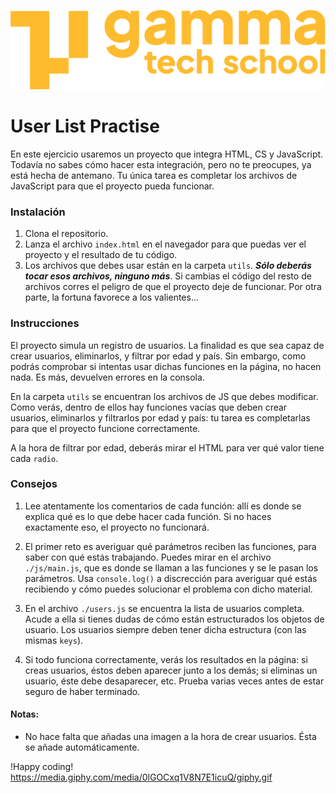 ![Logo de GammaTech School](./assets/Logo_Yellow.png)

# User List Practise
En este ejercicio usaremos un proyecto que integra HTML, CS y JavaScript. Todavía no sabes cómo hacer esta integración, pero no te preocupes, ya está hecha de antemano. Tu única tarea es completar los archivos de JavaScript para que el proyecto pueda funcionar.

### Instalación
1. Clona el repositorio.
2. Lanza el archivo `index.html` en el navegador para que puedas ver el proyecto y el resultado de tu código.
3. Los archivos que debes usar están en la carpeta `utils`. **_Sólo deberás tocar esos archivos, ninguno más_**. Si cambias el código del resto de archivos corres el peligro de que el proyecto deje de funcionar. Por otra parte, la fortuna favorece a los valientes...

### Instrucciones
El proyecto simula un registro de usuarios. La finalidad es que sea capaz de crear usuarios, eliminarlos, y filtrar por edad y país. Sin embargo, como podrás comprobar si intentas usar dichas funciones en la página, no hacen nada. Es más, devuelven errores en la consola.

En la carpeta `utils` se encuentran los archivos de JS que debes modificar. Como verás, dentro de ellos hay funciones vacías que deben crear usuarios, eliminarlos y filtrarlos por edad y país: tu tarea es completarlas para que el proyecto funcione correctamente.

A la hora de filtrar por edad, deberás mirar el HTML para ver qué valor tiene cada `radio`.

### Consejos
1. Lee atentamente los comentarios de cada función: allí es donde se explica qué es lo que debe hacer cada función. Si no haces exactamente eso, el proyecto no funcionará.

2. El primer reto es averiguar qué parámetros reciben las funciones, para saber con qué estás trabajando. Puedes mirar en el archivo `./js/main.js`, que es donde se llaman a las funciones y se le pasan los parámetros. Usa `console.log()` a discrección para averiguar qué estás recibiendo y cómo puedes solucionar el problema con dicho material.

3. En el archivo `./users.js` se encuentra la lista de usuarios completa. Acude a ella si tienes dudas de cómo están estructurados los objetos de usuario. Los usuarios siempre deben tener dicha estructura (con las mismas `keys`).

4. Si todo funciona correctamente, verás los resultados en la página: si creas usuarios, éstos deben aparecer junto a los demás; si eliminas un usuario, éste debe desaparecer, etc. Prueba varias veces antes de estar seguro de haber terminado.

#### Notas:
- No hace falta que añadas una imagen a la hora de crear usuarios. Ésta se añade automáticamente.

!Happy coding!
https://media.giphy.com/media/0lGOCxq1V8N7E1icuQ/giphy.gif
